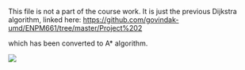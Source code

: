 This file is not a part of the course work. It is just the previous Dijkstra algorithm, linked here: https://github.com/govindak-umd/ENPM661/tree/master/Project%202

which has been converted to A* algorithm. 

![](Images/a_star_project2.png)
